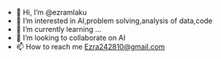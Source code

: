 - 👋 Hi, I’m @ezramlaku
- 👀 I’m interested in AI,problem solving,analysis of data,code
- 🌱 I’m currently learning ...
- 💞️ I’m looking to collaborate on AI
- 📫 How to reach me Ezra242810@gmail.com

<!---
ezramlaku/ezramlaku is a ✨ special ✨ repository because its `README.md` (this file) appears on your GitHub profile.
You can click the Preview link to take a look at your changes.
--->
